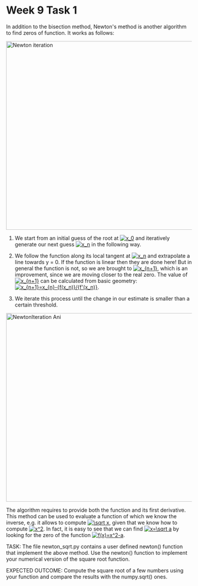 # Week 9 Task 1
In addition to the bisection method, Newton's method is another algorithm to find zeros of function. It works as follows:

<a title="Original:  Olegalexandrov Vector:  Pbroks13, Public domain, via Wikimedia Commons" href="https://commons.wikimedia.org/wiki/File:Newton_iteration.svg"><img width="512" alt="Newton iteration" src="https://upload.wikimedia.org/wikipedia/commons/thumb/8/8c/Newton_iteration.svg/512px-Newton_iteration.svg.png"></a>

1. We start from an initial guess of the root at  <a href="https://www.codecogs.com/eqnedit.php?latex=x_0" target="_blank"><img src="https://latex.codecogs.com/gif.latex?x_0" title="x_0" /></a> and iteratively generate our next guess <a href="https://www.codecogs.com/eqnedit.php?latex=x_n" target="_blank"><img src="https://latex.codecogs.com/gif.latex?x_n" title="x_n" /></a> in the following way.
2. We follow the function along its local tangent at  <a href="https://www.codecogs.com/eqnedit.php?latex=x_n" target="_blank"><img src="https://latex.codecogs.com/gif.latex?x_n" title="x_n" /></a> and extrapolate a line towards y = 0. If the function is linear then they are done here! But in general the function is not, so we are brought to  <a href="https://www.codecogs.com/eqnedit.php?latex=x_{n+1}" target="_blank"><img src="https://latex.codecogs.com/gif.latex?x_{n+1}" title="x_{n+1}" /></a>, which is an improvement, since we are moving closer to the real zero. The value of  <a href="https://www.codecogs.com/eqnedit.php?latex=x_{n+1}" target="_blank"><img src="https://latex.codecogs.com/gif.latex?x_{n+1}" title="x_{n+1}" /></a>  can be calculated from basic geometry: 
<a href="https://www.codecogs.com/eqnedit.php?latex=x_{n&plus;1}=x_{n}-{f(x_n)}/{f'(x_n)}" target="_blank"><img src="https://latex.codecogs.com/gif.latex?x_{n&plus;1}=x_{n}-{f(x_n)}/{f'(x_n)}" title="x_{n+1}=x_{n}-{f(x_n)}/{f'(x_n)}" /></a>.

3. We iterate this process until the change in our estimate is smaller than a certain threshold. 

<a title="Ralf Pfeifer, CC BY-SA 3.0 &lt;http://creativecommons.org/licenses/by-sa/3.0/&gt;, via Wikimedia Commons" href="https://commons.wikimedia.org/wiki/File:NewtonIteration_Ani.gif"><img width="512" alt="NewtonIteration Ani" src="https://upload.wikimedia.org/wikipedia/commons/e/e0/NewtonIteration_Ani.gif"></a>

The algorithm requires to provide both the function and its first derivative. This method can be used to evaluate a function of which we know the inverse, e.g. it allows to compute <a href="https://www.codecogs.com/eqnedit.php?latex=\sqrt&space;x" target="_blank"><img src="https://latex.codecogs.com/gif.latex?\sqrt&space;x" title="\sqrt x" /></a>, given that we know how to compute <a href="https://www.codecogs.com/eqnedit.php?latex=x^2" target="_blank"><img src="https://latex.codecogs.com/gif.latex?x^2" title="x^2" /></a>. In fact, it is easy to see that we can find <a href="https://www.codecogs.com/eqnedit.php?latex=x=\sqrt&space;a" target="_blank"><img src="https://latex.codecogs.com/gif.latex?x=\sqrt&space;a" title="x=\sqrt a" /></a> by looking for the zero of the function <a href="https://www.codecogs.com/eqnedit.php?latex=f(x)=x^2-a" target="_blank"><img src="https://latex.codecogs.com/gif.latex?f(x)=x^2-a" title="f(x)=x^2-a" /></a>.

TASK: The file newton_sqrt.py contains a user defined newton() function that implement the above method. Use the newton() function to implement your numerical version of the square root function. 

EXPECTED OUTCOME: Compute the square root of a few numbers using your function and compare the results with the numpy.sqrt() ones.
